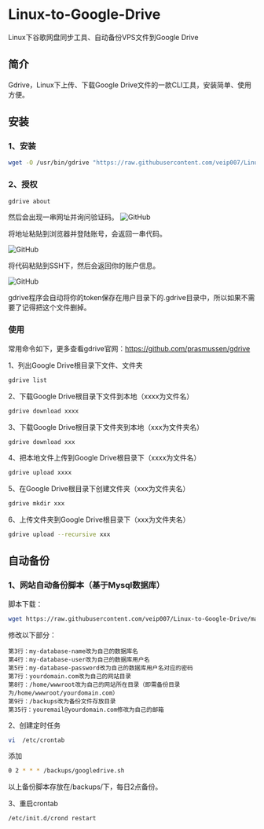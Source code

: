 # Linux-to-Google-Drive
Linux下谷歌网盘同步工具、自动备份VPS文件到Google Drive

## 简介
Gdrive，Linux下上传、下载Google Drive文件的一款CLI工具，安装简单、使用方便。

## 安装
### 1、安装
```bash
wget -O /usr/bin/gdrive "https://raw.githubusercontent.com/veip007/Linux-to-Google-Drive/master/gdrive-linux-x64" && chmod +x /usr/bin/gdrive
```

### 2、授权
```bash
gdrive about
```

然后会出现一串网址并询问验证码。
![GitHub](https://raw.githubusercontent.com/veip007/Linux-to-Google-Drive/master/Gdrive.jpg)

将地址粘贴到浏览器并登陆账号，会返回一串代码。

![GitHub](https://raw.githubusercontent.com/veip007/Linux-to-Google-Drive/master/Gdrive(2).jpg)

将代码粘贴到SSH下，然后会返回你的账户信息。

![GitHub](https://raw.githubusercontent.com/veip007/Linux-to-Google-Drive/master/Gdrive(3).jpg)

gdrive程序会自动将你的token保存在用户目录下的.gdrive目录中，所以如果不需要了记得把这个文件删掉。

### 使用
常用命令如下，更多查看gdrive官网：https://github.com/prasmussen/gdrive

1、列出Google Drive根目录下文件、文件夹

```bash
gdrive list
```

2、下载Google Drive根目录下文件到本地（xxxx为文件名）

```bash
gdrive download xxxx
```

3、下载Google Drive根目录下文件夹到本地（xxx为文件夹名）

```bash
gdrive download xxx
```

4、把本地文件上传到Google Drive根目录下（xxxx为文件名）

```bash
gdrive upload xxxx
```

5、在Google Drive根目录下创建文件夹（xxx为文件夹名）

```bash
gdrive mkdir xxx
```

6、上传文件夹到Google Drive根目录下（xxx为文件夹名）

```bash
gdrive upload --recursive xxx
```

## 自动备份
### 1、网站自动备份脚本（基于Mysql数据库）
脚本下载：

```bash
wget https://raw.githubusercontent.com/veip007/Linux-to-Google-Drive/master/googledrive.sh && chmod +x googledrive.sh
```

修改以下部分：
```
第3行：my-database-name改为自己的数据库名
第4行：my-database-user改为自己的数据库用户名
第5行：my-database-password改为自己的数据库用户名对应的密码
第7行：yourdomain.com改为自己的网站目录
第8行：/home/wwwroot改为自己的网站所在目录（即需备份目录为/home/wwwroot/yourdomain.com）
第9行：/backups改为备份文件存放目录
第35行：youremail@yourdomain.com修改为自己的邮箱
```

2、创建定时任务

```bash
vi  /etc/crontab
```

添加

```bash
0 2 * * * /backups/googledrive.sh
```

以上备份脚本存放在/backups/下，每日2点备份。

3、重启crontab

```bash
/etc/init.d/crond restart
```
